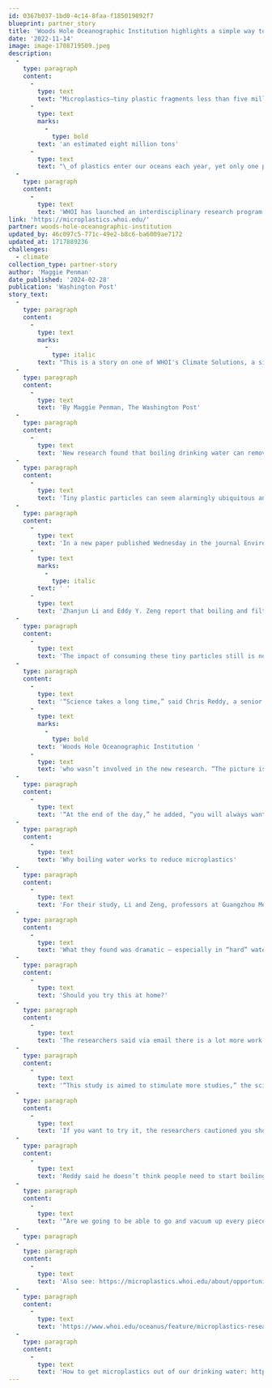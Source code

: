 ```yaml
---
id: 0367b037-1bd0-4c14-8faa-f185019892f7
blueprint: partner_story
title: 'Woods Hole Oceanographic Institution highlights a simple way to get microplastics out of our drinking water.'
date: '2022-11-14'
image: image-1708719509.jpeg
description:
  -
    type: paragraph
    content:
      -
        type: text
        text: "Microplastics—tiny plastic fragments less than five millimeters in size—are ubiquitous in the global ocean. In fact,\_"
      -
        type: text
        marks:
          -
            type: bold
        text: 'an estimated eight million tons'
      -
        type: text
        text: "\_of plastics enter our oceans each year, yet only one percent can be seen floating at the surface. Where the rest ends up is not well understood."
  -
    type: paragraph
    content:
      -
        type: text
        text: 'WHOI has launched an interdisciplinary research program to understand the fate and impacts of plastics in the marine environment. We invite you to explore our web site (www.whoi.org) and contact any team member to inquire about opportunities to become involved in and support our research effort.'
link: 'https://microplastics.whoi.edu/'
partner: woods-hole-oceanographic-institution
updated_by: 46c097c5-771c-49e2-b8c6-ba6009ae7172
updated_at: 1717889236
challenges:
  - climate
collection_type: partner-story
author: 'Maggie Penman'
date_published: '2024-02-28'
publication: 'Washington Post'
story_text:
  -
    type: paragraph
    content:
      -
        type: text
        marks:
          -
            type: italic
        text: "This is a story on one of WHOI's Climate Solutions, a simple way to get microplastics out of your water. "
  -
    type: paragraph
    content:
      -
        type: text
        text: 'By Maggie Penman, The Washington Post'
  -
    type: paragraph
    content:
      -
        type: text
        text: 'New research found that boiling drinking water can remove up to nearly 90 percent of microplastics'
  -
    type: paragraph
    content:
      -
        type: text
        text: 'Tiny plastic particles can seem alarmingly ubiquitous and nearly impossible to get rid of — they’ve been found in food, breast milk and even clouds. But new research suggests that a simple solution could reduce microplastics in drinking water: boiling it.'
  -
    type: paragraph
    content:
      -
        type: text
        text: 'In a new paper published Wednesday in the journal Environmental Science & Technology Letters,'
      -
        type: text
        marks:
          -
            type: italic
        text: ' '
      -
        type: text
        text: 'Zhanjun Li and Eddy Y. Zeng report that boiling and filtering water helped remove up to nearly 90 percent of the tiny plastic particles, which they write can be found in 129 of 159 tap water samples from 14 countries worldwide.'
  -
    type: paragraph
    content:
      -
        type: text
        text: 'The impact of consuming these tiny particles still is not well understood. A recent report from the World Health Organization noted a number of possible health risks posed by exposure to microplastics, but also said that more research needs to be done.'
  -
    type: paragraph
    content:
      -
        type: text
        text: '“Science takes a long time,” said Chris Reddy, a senior scientist at the '
      -
        type: text
        marks:
          -
            type: bold
        text: 'Woods Hole Oceanographic Institution '
      -
        type: text
        text: 'who wasn’t involved in the new research. “The picture is still getting worked out.”'
  -
    type: paragraph
    content:
      -
        type: text
        text: '“At the end of the day,” he added, “you will always want to limit non-natural things in your uptake.”'
  -
    type: paragraph
    content:
      -
        type: text
        text: 'Why boiling water works to reduce microplastics'
  -
    type: paragraph
    content:
      -
        type: text
        text: 'For their study, Li and Zeng, professors at Guangzhou Medical University and Jinan University, respectively, created simulated tap water with all of the commonly occurring minerals and chemicals — and microplastics. They wanted to understand whether simply boiling water would be effective at removing the tiny plastic particles.'
  -
    type: paragraph
    content:
      -
        type: text
        text: 'What they found was dramatic — especially in “hard” water, or water with large concentrations of minerals like calcium and magnesium. At high enough temperatures, calcium carbonate (which is commonly found in tap water) will become solid, effectively encapsulating or “encrusting” the plastic particles, and making them easy to remove through a simple filter, such as a coffee filter.'
  -
    type: paragraph
    content:
      -
        type: text
        text: 'Should you try this at home?'
  -
    type: paragraph
    content:
      -
        type: text
        text: 'The researchers said via email there is a lot more work to be done to fully understand the impact of microplastics on human health — and the benefits of boiling and filtering drinking water to remove them. Because water quality and the amount of microplastics in water varies from region to region, this strategy may be more or less effective depending on where you live.'
  -
    type: paragraph
    content:
      -
        type: text
        text: '“This study is aimed to stimulate more studies,” the scientists wrote in their new paper. But they also noted that boiling water is relatively easy to do and has other health benefits — like killing potentially harmful microbes, parasites and viruses.'
  -
    type: paragraph
    content:
      -
        type: text
        text: 'If you want to try it, the researchers cautioned you should wait 5 to 10 minutes to let the solids settle — and let the water cool. Then you can filter out the solids.'
  -
    type: paragraph
    content:
      -
        type: text
        text: 'Reddy said he doesn’t think people need to start boiling all their drinking water, especially since this might be less effective with “softer” water. But part of what he found hopeful about the new paper is how attainable the solution it offers is.'
  -
    type: paragraph
    content:
      -
        type: text
        text: '“Are we going to be able to go and vacuum up every piece of plastic that’s on the Earth already now? No,” Reddy said. “But I do think that we can make meaningful, broad scale change in how plastic is potentially impacting our present.”'
  -
    type: paragraph
  -
    type: paragraph
    content:
      -
        type: text
        text: 'Also see: https://microplastics.whoi.edu/about/opportunities/'
  -
    type: paragraph
    content:
      -
        type: text
        text: 'https://www.whoi.edu/oceanus/feature/microplastics-research-gets-critical-private-funding/'
  -
    type: paragraph
    content:
      -
        type: text
        text: 'How to get microplastics out of our drinking water: https://www.washingtonpost.com/climate-solutions/2024/02/28/microplastics-drinking-water/'
---
```

